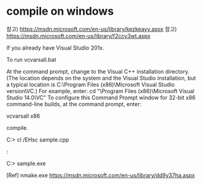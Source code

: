 # compile on windows

참고) https://msdn.microsoft.com/en-us/library/kezkeayy.aspx
참고) https://msdn.microsoft.com/en-us/library/f2ccy3wt.aspx

If you already have Visual Studio 201x.

To run vcvarsall.bat

At the command prompt, change to the Visual C++ installation directory. (The location depends on the system and the Visual Studio installation, but a typical location is C:\Program Files (x86)\Microsoft Visual Studio version\VC\.) For example, enter:
cd "\Program Files (x86)\Microsoft Visual Studio 14.0\VC"
To configure this Command Prompt window for 32-bit x86 command-line builds, at the command prompt, enter:

vcvarsall x86


compile.

C:\> cl /EHsc sample.cpp

   :

C:\> sample.exe


[Ref] nmake.exe
    https://msdn.microsoft.com/en-us/library/dd9y37ha.aspx
